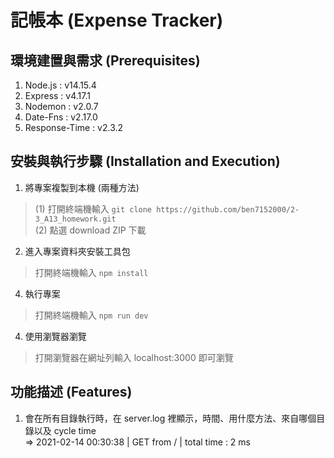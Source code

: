 # 記帳本 (Expense Tracker)

## 環境建置與需求 (Prerequisites)
1. Node.js : v14.15.4
2. Express : v4.17.1
3. Nodemon : v2.0.7
4. Date-Fns : v2.17.0
5. Response-Time : v2.3.2

## 安裝與執行步驟 (Installation and Execution)
1. 將專案複製到本機 (兩種方法)
> (1) 打開終端機輸入 
`git clone https://github.com/ben7152000/2-3_A13_homework.git`</br>
(2) 點選 download ZIP 下載

2. 進入專案資料夾安裝工具包
> 打開終端機輸入
`npm install`

4. 執行專案
> 打開終端機輸入 
`npm run dev`

4. 使用瀏覽器瀏覽</br>
> 打開瀏覽器在網址列輸入 localhost:3000 即可瀏覽

## 功能描述 (Features)
1. 會在所有目錄執行時，在 server.log 裡顯示，時間、用什麼方法、來自哪個目錄以及 cycle time</br>
=> 2021-02-14 00:30:38 | GET from / | total time : 2 ms
